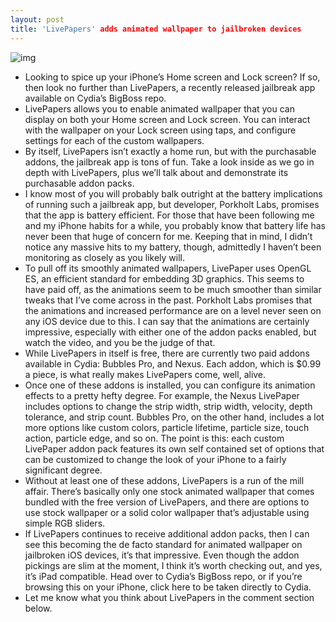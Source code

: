 ```yaml
---
layout: post
title: 'LivePapers' adds animated wallpaper to jailbroken devices
---
```

![img](http://media.idownloadblog.com/wp-content/uploads/2013/02/LivePaper.jpg)
* Looking to spice up your iPhone’s Home screen and Lock screen? If so, then look no further than LivePapers, a recently released jailbreak app available on Cydia’s BigBoss repo.
* LivePapers allows you to enable animated wallpaper that you can display on both your Home screen and Lock screen. You can interact with the wallpaper on your Lock screen using taps, and configure settings for each of the custom wallpapers.
* By itself, LivePapers isn’t exactly a home run, but with the purchasable addons, the jailbreak app is tons of fun. Take a look inside as we go in depth with LivePapers, plus we’ll talk about and demonstrate its purchasable addon packs.
* I know most of you will probably balk outright at the battery implications of running such a jailbreak app, but developer, Porkholt Labs, promises that the app is battery efficient. For those that have been following me and my iPhone habits for a while, you probably know that battery life has never been that huge of concern for me. Keeping that in mind, I didn’t notice any massive hits to my battery, though, admittedly I haven’t been monitoring as closely as you likely will.
* To pull off its smoothly animated wallpapers, LivePaper uses OpenGL ES, an efficient standard for embedding 3D graphics. This seems to have paid off, as the animations seem to be much smoother than similar tweaks that I’ve come across in the past. Porkholt Labs promises that the animations and increased performance are on a level never seen on any iOS device due to this. I can say that the animations are certainly impressive, especially with either one of the addon packs enabled, but watch the video, and you be the judge of that.
* While LivePapers in itself is free, there are currently two paid addons available in Cydia: Bubbles Pro, and Nexus. Each addon, which is $0.99 a piece, is what really makes LivePapers come, well, alive.
* Once one of these addons is installed, you can configure its animation effects to a pretty hefty degree. For example, the Nexus LivePaper includes options to change the strip width, strip width, velocity, depth tolerance, and strip count. Bubbles Pro, on the other hand, includes a lot more options like custom colors, particle lifetime, particle size, touch action, particle edge, and so on. The point is this: each custom LivePaper addon pack features its own self contained set of options that can be customized to change the look of your iPhone to a fairly significant degree.
* Without at least one of these addons, LivePapers is a run of the mill affair. There’s basically only one stock animated wallpaper that comes bundled with the free version of LivePapers, and there are options to use stock wallpaper or a solid color wallpaper that’s adjustable using simple RGB sliders.
* If LivePapers continues to receive additional addon packs, then I can see this becoming the de facto standard for animated wallpaper on jailbroken iOS devices, it’s that impressive. Even though the addon pickings are slim at the moment, I think it’s worth checking out, and yes, it’s iPad compatible. Head over to Cydia’s BigBoss repo, or if you’re browsing this on your iPhone, click here to be taken directly to Cydia.
* Let me know what you think about LivePapers in the comment section below.

